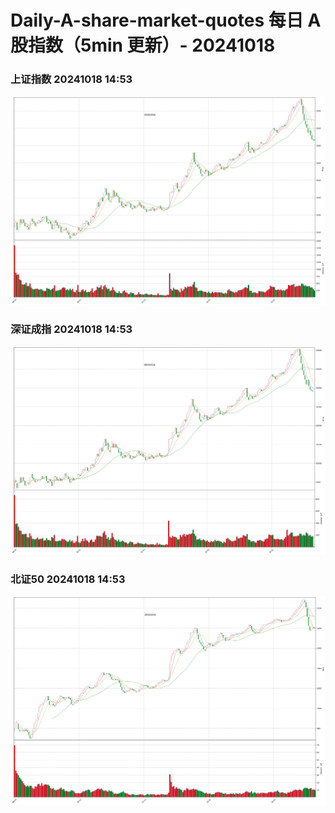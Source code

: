 
# Daily-A-share-market-quotes 每日 A 股指数（5min 更新）- 20241018

### 上证指数 20241018 14:53
![](./fig/2024/10/20241018-sh000001.png)

### 深证成指 20241018 14:53
![](./fig/2024/10/20241018-sz399001.png)

### 北证50 20241018 14:53
![](./fig/2024/10/20241018-bj899050.png)
